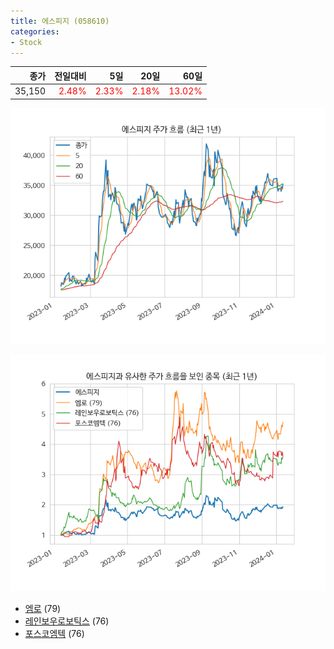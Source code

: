 ```yaml
---
title: 에스피지 (058610)
categories:
- Stock
---
```


|종가|전일대비|5일|20일|60일|
|---:|-------:|--:|---:|---:|
|35,150|<span style="color: red">2.48%</span>|<span style="color: red">2.33%</span>|<span style="color: red">2.18%</span>|<span style="color: red">13.02%</span>|


<!-- more -->

![058610](/assets/images/stock/058610.png)

![058610](/assets/images/stock/058610_sim.png)

- [엠로](/stock/058970/) (79)
- [레인보우로보틱스](/stock/277810/) (76)
- [포스코엠텍](/stock/009520/) (76)